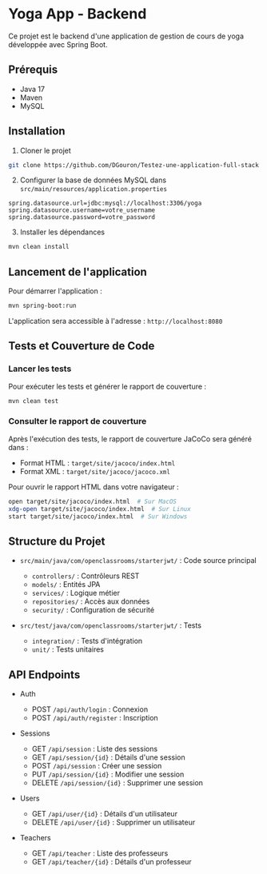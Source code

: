 # Yoga App - Backend

Ce projet est le backend d'une application de gestion de cours de yoga développée avec Spring Boot.

## Prérequis

- Java 17
- Maven
- MySQL

## Installation

1. Cloner le projet
```bash
git clone https://github.com/DGouron/Testez-une-application-full-stack
```

2. Configurer la base de données MySQL dans `src/main/resources/application.properties`
```properties
spring.datasource.url=jdbc:mysql://localhost:3306/yoga
spring.datasource.username=votre_username
spring.datasource.password=votre_password
```

3. Installer les dépendances
```bash
mvn clean install
```

## Lancement de l'application

Pour démarrer l'application :
```bash
mvn spring-boot:run
```

L'application sera accessible à l'adresse : `http://localhost:8080`

## Tests et Couverture de Code

### Lancer les tests
Pour exécuter les tests et générer le rapport de couverture :
```bash
mvn clean test
```

### Consulter le rapport de couverture
Après l'exécution des tests, le rapport de couverture JaCoCo sera généré dans :
- Format HTML : `target/site/jacoco/index.html`
- Format XML : `target/site/jacoco/jacoco.xml`

Pour ouvrir le rapport HTML dans votre navigateur :

```bash
open target/site/jacoco/index.html  # Sur MacOS
xdg-open target/site/jacoco/index.html  # Sur Linux
start target/site/jacoco/index.html  # Sur Windows
```

## Structure du Projet

- `src/main/java/com/openclassrooms/starterjwt/` : Code source principal
  - `controllers/` : Contrôleurs REST
  - `models/` : Entités JPA
  - `services/` : Logique métier
  - `repositories/` : Accès aux données
  - `security/` : Configuration de sécurité

- `src/test/java/com/openclassrooms/starterjwt/` : Tests
  - `integration/` : Tests d'intégration
  - `unit/` : Tests unitaires

## API Endpoints

- Auth
  - POST `/api/auth/login` : Connexion
  - POST `/api/auth/register` : Inscription

- Sessions
  - GET `/api/session` : Liste des sessions
  - GET `/api/session/{id}` : Détails d'une session
  - POST `/api/session` : Créer une session
  - PUT `/api/session/{id}` : Modifier une session
  - DELETE `/api/session/{id}` : Supprimer une session

- Users
  - GET `/api/user/{id}` : Détails d'un utilisateur
  - DELETE `/api/user/{id}` : Supprimer un utilisateur

- Teachers
  - GET `/api/teacher` : Liste des professeurs
  - GET `/api/teacher/{id}` : Détails d'un professeur